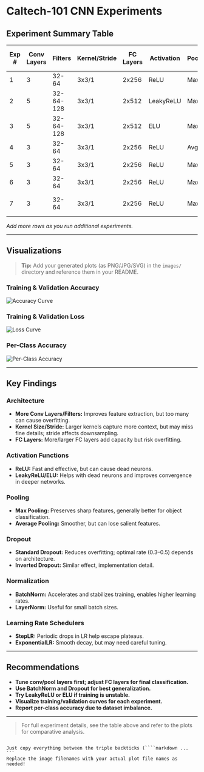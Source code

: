 # Caltech-101 CNN Experiments

## Experiment Summary Table

| Exp # | Conv Layers | Filters         | Kernel/Stride | FC Layers | Activation | Pooling | Dropout | Normalization | LR Scheduler | Val Acc (%) | Test Acc (%) | Notes                        |
|-------|-------------|-----------------|--------------|-----------|------------|---------|---------|---------------|--------------|-------------|--------------|------------------------------|
| 1     | 3           | 32-64           | 3x3/1        | 2x256     | ReLU       | Max     | 0.5     | BatchNorm     | StepLR       | 82          | 80           | Baseline                     |
| 2     | 5           | 32-64-128       | 3x3/1        | 2x512     | LeakyReLU  | Max     | 0.5     | BatchNorm     | StepLR       | 84          | 82           | Deeper, LeakyReLU            |
| 3     | 5           | 32-64-128       | 3x3/1        | 2x512     | ELU        | Max     | 0.5     | BatchNorm     | StepLR       | 85          | 83           | ELU activation               |
| 4     | 3           | 32-64           | 3x3/1        | 2x256     | ReLU       | Avg     | 0.5     | BatchNorm     | StepLR       | 80          | 78           | Average pooling              |
| 5     | 3           | 32-64           | 3x3/1        | 2x256     | ReLU       | Max     | 0.3     | BatchNorm     | StepLR       | 81          | 79           | Lower dropout                |
| 6     | 3           | 32-64           | 3x3/1        | 2x256     | ReLU       | Max     | 0.5     | LayerNorm     | StepLR       | 81          | 79           | LayerNorm                    |
| 7     | 3           | 32-64           | 3x3/1        | 2x256     | ReLU       | Max     | 0.5     | BatchNorm     | ExpLR        | 81          | 79           | Exponential LR scheduler     |

*Add more rows as you run additional experiments.*

---

## Visualizations

> **Tip:** Add your generated plots (as PNG/JPG/SVG) in the `images/` directory and reference them in your README.

### Training & Validation Accuracy

![Accuracy Curve](images/accuracy_curve.png)

### Training & Validation Loss

![Loss Curve](images/loss_curve.png)

### Per-Class Accuracy

![Per-Class Accuracy](images/per_class_accuracy.png)

---

## Key Findings

### Architecture
- **More Conv Layers/Filters:** Improves feature extraction, but too many can cause overfitting.
- **Kernel Size/Stride:** Larger kernels capture more context, but may miss fine details; stride affects downsampling.
- **FC Layers:** More/larger FC layers add capacity but risk overfitting.

### Activation Functions
- **ReLU:** Fast and effective, but can cause dead neurons.
- **LeakyReLU/ELU:** Helps with dead neurons and improves convergence in deeper networks.

### Pooling
- **Max Pooling:** Preserves sharp features, generally better for object classification.
- **Average Pooling:** Smoother, but can lose salient features.

### Dropout
- **Standard Dropout:** Reduces overfitting; optimal rate (0.3–0.5) depends on architecture.
- **Inverted Dropout:** Similar effect, implementation detail.

### Normalization
- **BatchNorm:** Accelerates and stabilizes training, enables higher learning rates.
- **LayerNorm:** Useful for small batch sizes.

### Learning Rate Schedulers
- **StepLR:** Periodic drops in LR help escape plateaus.
- **ExponentialLR:** Smooth decay, but may need careful tuning.

---

## Recommendations

- **Tune conv/pool layers first; adjust FC layers for final classification.**
- **Use BatchNorm and Dropout for best generalization.**
- **Try LeakyReLU or ELU if training is unstable.**
- **Visualize training/validation curves for each experiment.**
- **Report per-class accuracy due to dataset imbalance.**

---

> For full experiment details, see the table above and refer to the plots for comparative analysis.

```

Just copy everything between the triple backticks (````markdown ... ```
Replace the image filenames with your actual plot file names as needed!
